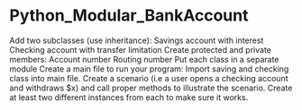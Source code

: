 # Python_Modular_BankAccount
Add two subclasses (use inheritance):
 Savings account with interest 
 Checking account with transfer limitation
Create protected and private members:
 Account number
 Routing number
 Put each class in a separate module
Create a main file to run your program:
 Import saving and checking class into main file.
 Create a scenario (i.e a user opens a checking account and withdraws $x) and call proper methods to illustrate the scenario.
 Create at least two different instances from each to make sure it works.
